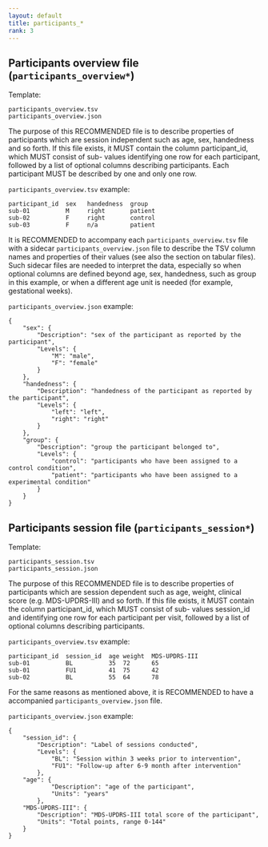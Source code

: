 ```yaml
---
layout: default
title: participants_*
rank: 3
---
```


## Participants overview file (`participants_overview*`)

Template:

```Text
participants_overview.tsv
participants_overview.json
```
The purpose of this RECOMMENDED file is to describe properties of participants which are session independent such as age, sex, handedness and so forth. If this file exists, it MUST contain the column participant_id, which MUST consist of sub-<label> values identifying one row for each participant, followed by a list of optional columns describing participants. Each participant MUST be described by one and only one row.

`participants_overview.tsv` example:

```Text
participant_id  sex   handedness  group
sub-01          M     right       patient
sub-02          F     right       control
sub-03          F     n/a         patient
```
It is RECOMMENDED to accompany each `participants_overview.tsv` file with a sidecar `participants_overview.json` file to describe the TSV column names and properties of their values (see also the section on tabular files). Such sidecar files are needed to interpret the data, especially so when optional columns are defined beyond age, sex, handedness, such as group in this example, or when a different age unit is needed (for example, gestational weeks).

`participants_overview.json` example:
```Text
{
    "sex": {
        "Description": "sex of the participant as reported by the participant",
        "Levels": {
            "M": "male",
            "F": "female"
        }
    },
    "handedness": {
        "Description": "handedness of the participant as reported by the participant",
        "Levels": {
            "left": "left",
            "right": "right"
        }
    },
    "group": {
        "Description": "group the participant belonged to",
        "Levels": {
            "control": "participants who have been assigned to a control condition",
            "patient": "participants who have been assigned to a experimental condition"
        }
    }
}
```
## Participants session file (`participants_session*`)

Template:

```Text
participants_session.tsv
participants_session.json
```
The purpose of this RECOMMENDED file is to describe properties of participants which are session dependent such as age, weight, clinical score (e.g. MDS-UPDRS-III) and so forth. If this file exists, it MUST contain the column participant_id, which MUST consist of sub-<label> values session_id and identifying one row for each participant per visit, followed by a list of optional columns describing participants.

`participants_overview.tsv` example:

```Text
participant_id  session_id  age weight  MDS-UPDRS-III
sub-01          BL          35  72      65
sub-01          FU1         41  75      42
sub-02          BL          55  64      78
```
For the same reasons as mentioned above, it is RECOMMENDED to have a accompanied `participants_overview.json` file.

`participants_overview.json` example:
```Text
{
    "session_id": {
        "Description": "Label of sessions conducted",
        "Levels": {
            "BL": "Session within 3 weeks prior to intervention",
            "FU1": "Follow-up after 6-9 month after intervention"
        },
    "age": {
            "Description": "age of the participant",
            "Units": "years"
        },
    "MDS-UPDRS-III": {
        "Description": "MDS-UPDRS-III total score of the participant",
        "Units": "Total points, range 0-144"
    }
}
```
